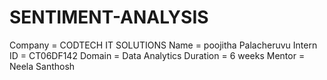 # SENTIMENT-ANALYSIS
Company = CODTECH IT SOLUTIONS
Name = poojitha Palacheruvu 
Intern ID = CT06DF142 
Domain = Data Analytics
Duration = 6 weeks
Mentor = Neela Santhosh

